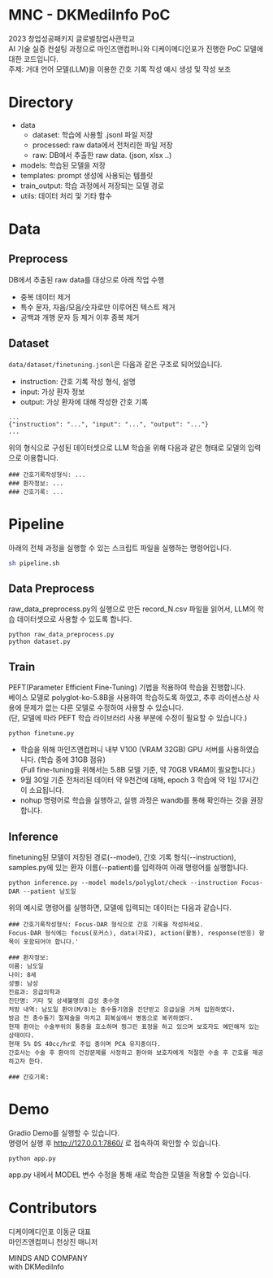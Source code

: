 # MNC - DKMediInfo PoC
2023 창업성공패키지 글로벌창업사관학교  
AI 기술 실증 컨설팅 과정으로 마인즈앤컴퍼니와 디케이메디인포가 진행한 PoC 모델에 대한 코드입니다.  
주제: 거대 언어 모델(LLM)을 이용한 간호 기록 작성 예시 생성 및 작성 보조  

# Directory
* data
    - dataset: 학습에 사용할 .jsonl 파일 저장
    - processed: raw data에서 전처리한 파일 저장
    - raw: DB에서 추출한 raw data. (json, xlsx ..)
* models: 학습된 모델을 저장
* templates: prompt 생성에 사용되는 템플릿
* train_output: 학습 과정에서 저장되는 모델 경로
* utils: 데이터 처리 및 기타 함수


# Data
## Preprocess
DB에서 추출된 raw data를 대상으로 아래 작업 수행
* 중복 데이터 제거
* 특수 문자, 자음/모음/숫자로만 이루어진 텍스트 제거
* 공백과 개행 문자 등 제거 이후 중복 제거

## Dataset
`data/dataset/finetuning.jsonl`은 다음과 같은 구조로 되어있습니다.
* instruction: 간호 기록 작성 형식, 설명
* input: 가상 환자 정보
* output: 가상 환자에 대해 작성한 간호 기록
```
...
{"instruction": "...", "input": "...", "output": "..."}
...
```
위의 형식으로 구성된 데이터셋으로 LLM 학습을 위해 다음과 같은 형태로 모델의 입력으로 이용합니다.
```
### 간호기록작성형식: ...
### 환자정보: ...
### 간호기록: ...
```


# Pipeline
아래의 전체 과정을 실행할 수 있는 스크립트 파일을 실행하는 명령어입니다.
```bash
sh pipeline.sh
```


## Data Preprocess
raw_data_preprocess.py의 실행으로 만든 record_N.csv 파일을 읽어서, LLM의 학습 데이터셋으로 사용할 수 있도록 합니다.
```
python raw_data_preprocess.py
python dataset.py
```


## Train
PEFT(Parameter Efficient Fine-Tuning) 기법을 적용하여 학습을 진행합니다.  
베이스 모델로 polyglot-ko-5.8B을 사용하여 학습하도록 하였고, 추후 라이센스상 사용에 문제가 없는 다른 모델로 수정하여 사용할 수 있습니다.  
(단, 모델에 따라 PEFT 학습 라이브러리 사용 부분에 수정이 필요할 수 있습니다.)
```
python finetune.py
```
* 학습을 위해 마인즈앤컴퍼니 내부 V100 (VRAM 32GB) GPU 서버를 사용하였습니다.  (학습 중에 31GB 점유)  
    (Full fine-tuning을 위해서는 5.8B 모델 기준, 약 70GB VRAM이 필요합니다.)
* 9월 30일 기준 전처리된 데이터 약 9천건에 대해, epoch 3 학습에 약 1일 17시간이 소요됩니다.
* nohup 명령어로 학습을 실행하고, 실행 과정은 wandb를 통해 확인하는 것을 권장합니다.  


## Inference
finetuning된 모델이 저장된 경로(--model), 간호 기록 형식(--instruction), samples.py에 있는 환자 이름(--patient)를 입력하여 아래 명령어를 실행합니다.
```
python inference.py --model models/polyglot/check --instruction Focus-DAR --patient 남도일
```
위의 예시로 명령어를 실행하면, 모델에 입력되는 데이터는 다음과 같습니다.
```
### 간호기록작성형식: Focus-DAR 형식으로 간호 기록을 작성하세요.
Focus-DAR 형식에는 focus(포커스), data(자료), action(활동), response(반응) 항목이 포함되어야 합니다.'

### 환자정보: 
이름: 남도일
나이: 8세
성별: 남성
진료과: 응급의학과
진단명: 기타 및 상세불명의 급성 충수염
처방 내역: 남도일 환아(M/8)는 충수돌기염을 진단받고 응급실을 거쳐 입원하였다.
방금 전 충수돌기 절제술을 마치고 회복실에서 병동으로 복귀하였다.
현재 환아는 수술부위의 통증을 호소하며 찡그린 표정을 하고 있으며 보호자도 예민해져 있는 상태이다.
현재 5% DS 40cc/hr로 주입 중이며 PCA 유지중이다.
간호사는 수술 후 환아의 건강문제를 사정하고 환아와 보호자에게 적절한 수술 후 간호를 제공하고자 한다.

### 간호기록: 
```

# Demo
Gradio Demo를 실행할 수 있습니다.  
명령어 실행 후 http://127.0.0.1:7860/ 로 접속하여 확인할 수 있습니다.

```
python app.py
```
app.py 내에서 MODEL 변수 수정을 통해 새로 학습한 모델을 적용할 수 있습니다.


# Contributors
디케이메디인포 이동균 대표  
마인즈앤컴퍼니 천상진 매니저  

MINDS AND COMPANY  
with DKMediInfo
